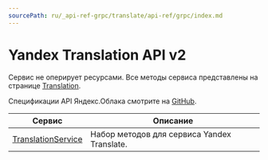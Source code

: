 ```yaml
---
sourcePath: ru/_api-ref-grpc/translate/api-ref/grpc/index.md
---
```

# Yandex Translation API v2
Сервис не оперирует ресурсами. Все методы сервиса представлены на странице [Translation](Translation/).

Спецификации API Яндекс.Облака смотрите на [GitHub](https://github.com/yandex-cloud/cloudapi).

Сервис | Описание
--- | ---
[TranslationService](./translation_service.md) | Набор методов для сервиса Yandex Translate.
